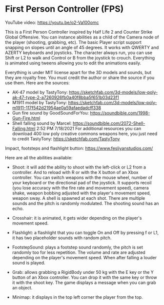 #  First Person Controller (FPS)

YouTube video: https://youtu.be/o2-Va100omc

This is a First Person Controller inspired by Half Life 2 and Counter Strike Global Offensive. You can instance abilities as a child of the Camera node of the player (shooting, grabbing, etc).
The basic Player script support snapping on slopes until an angle of 45 degrees. It works with QWERTY and AZERTY keyboards and joysticks. The character always run, you can use Shift or L2 to walk and Control or B from the joystick to crouch.
Everything is animated using tweens allowing you to edit the animations easily.

Everything is under MIT license apart for the 3D models and sounds, but they are royalty free. You must credit the author or share the source if you use them. Here are the sources:
- AK-47 model by TastyTony: https://sketchfab.com/3d-models/low-poly-ak-47-type-2-a7260926fb0a40f8bba5f651b03d23f1
- M1911 model by TastyTony: https://sketchfab.com/3d-models/low-poly-m1911-117f542d21954ae0a59afaedadcff338
- Gun fire sound by GoodSoundForYou: https://soundbible.com/1998-Gun-Fire.html
- Shell falling sound by Marcel: https://soundbible.com/2072-Shell-Falling.html
2:52 PM 7/18/2021
For additional resources you can download 400 low poly creative commons weapons here, you just need to credit TastyTony: https://sketchfab.com/TastyTony 

Impact, footsteps and flashlight button: https://www.fesliyanstudios.com/

Here are all the abilities available:

- Shoot: it will add the ability to shoot with the left-click or L2 from a controller. And to reload with R or with the X button of an Xbox controller. You can switch weapons with the mouse wheel, number of your keyboard or the directional pad of the joystick. It supports recoil (you lose accuracy with the fire rate and movement speed), camera shake, weapon bobbing adjusted with the player's movement speed, weapon sway. A shell is spawned at each shot. There are multiple sounds and the pitch is randomly modulated. The shooting sound has an echo.

- Crosshair: it is animated, it gets wider depending on the player's movement speed.

- Flashlight: a flashlight that you can toggle On and Off by pressing f or L1, it has two placeholder sounds with random pitch.

- FootstepSound: plays a footstep sound randomly, the pitch is set randomly too for less repetition. The volume and rate are adjusted depending on the player's movement speed. When after falling a louder sound is played.

- Grab: allows grabbing a RigidBody under 50 kg with the E key or the Y button of an Xbox controller. You can drop it with the same key or throw it with the shoot key. The game displays a message when you can grab an object.

- Minimap: it displays in the top left corner the player from the top.